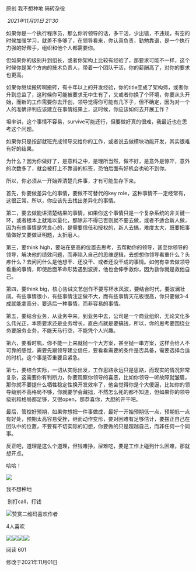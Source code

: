 # 

原创 我不想种地 码砖杂役

 _2021年11月01日 21:30_

如果你是一个执行程序员，那么你听领导的话，多干活，少出错，不违规，有空的时候加强学习，就差不多够了，在领导看来，你认真负责，勤勉靠谱，是一个执行力强的好帮手，组织和他个人都需要你。

  

但如果你的级别升到组长，或者你架构上比较有经验了，那要求可能不一样，这个时候你是某个方向的技术负责人，带着一个团队干活，你的薪酬高了，对你的要求也更高。

  

如果你继续搬砖啊搬砖，有十年以上的开发经验，你的title变成了架构师，或者你升到总监了，这时候你可能被要求无中生有了，又或者你换了个环境，你要从头开始，而新的工作需要你去开创，领导觉得你可能有几下子，但不确定，因为对一个人的准确评判应该建立在事情结果上，这时候，你应该如何去开展工作？

  

坦率讲，这个事情不容易，survive可能还行，但要做好真的很难，我最近也在思考这个问题。

  

如果你只是按部就班完成领导交给你的工作，或者说去做模块功能开发，其实很难有好的结果。

  

为什么？因为你做好了，是意料之中，是理所当然，做不好，是意外是惊吓，意外的次数多了，就会被打上不靠谱的标签，恐怕后面有好机会也轮不到你。

  

所以，你必须从一开始弄清楚几件事，才有可能生存下来。

  

首先，你要做差异化的事情，要做不可替代的key role，这种事情不一定经常有，这很正常，所以，你应该先去找出差异化的事情。

  

第二，要去做能讲清楚结果的事情，如果你这个事情只是一个复杂系统的非关键一环，或者根本上就难以量化，那除非不得已否则就不要去做，或者不适合新人做，因为有些事情是凭良心的，是需要信任和授权的，新人去搞，难度太大，既要把事情做好又要做证明题，太折磨人。

  

第三，要think high，要站在更高的位置去思考，去帮助你的领导，甚至你领导的领导，解决他的绩效问题，而非陷入自己的思维逻辑，去想想你领导看重什么？头疼什么？去问问什么是他想干、还没干、或者还没干成的事情。如何有幸去做领导看重的事情，即使后面革命形势遇到波折，他也会伸手救你，因为救你就是救他自己。

  

第四，要think big，核心告诫文艺创作不要写杯水风波，要结合时代，要波澜壮阔。有些事情很小，有些事情注定做不大，而有些事情天花板很高，你只要做3-4成就能拿高分，要选后一种事情，而非容易的事情。

  

第五，要结合业务，从业务中来，到业务中去，公司是一个商业组织，无论文化多么伟光正，本质要求还是业务增长，直白点就是要搞钱，所以，你的思考要围绕业务要服务业务，不能天马行空，不能凭个人兴趣。

  

第六，要看时机，你不能一上来就抛一个大方案，甚至抛一串方案，这样会给人不可靠的感觉，需要先跟领导建立信任，要看看需要的条件是否具备，需要选择合适的时机，这个事是否重要且紧急。

  

第七，要结合实际，一切从实际出发，工作思路永远只是思路，而现实的情况非常复杂，这需要你有判断力，你要观察你领导的喜恶，比如你领导一听故障就皱眉，那你就不要提什么牺牲稳定性换开发效率了，他会觉得你是个大傻逼，比如你的领导级别不高格局不够，你就要学会藏拙，不然怎么死的都不知道，但如果你的领导级别和格局都足够，又很open，那恭喜你，大胆的开干吧。

  

最后，管控好预期，如果你想把一件事做成，最好一开始预期低一点，预期低一点有好处，预期太高容易受挫，继而动作变形，要对困难有足够估计，要摆正自己在团队中的位置，不要有不切实际的幻想，你要做的只是超越自己，而非任何一个同事。

  

反正吧，道理是这么个道理，但钱难挣，屎难吃，要是工作上碰到什么困难，那就想开点。

  

哈哈！

  

  

![](https://res.wx.qq.com/mmbizappmsg/zh_CN/htmledition/js/images/icon/common/icon_avatar_default.svg)

我不想种地

 别打call，打钱 

![赞赏二维码](https://mp.weixin.qq.com/s?__biz=MzU4NDY5ODU3NQ==&mid=2247485181&idx=1&sn=135110f53a5198f4c163b13fff36f53f&chksm=fd94995dcae3104b00abbd9d9edeaa1b0a98b6518eccbe4632dd1710306783236e7cec42c056&mpshare=1&scene=24&srcid=0218Qb5uwvJifZJArmNEuu3j&sharer_sharetime=1645151046312&sharer_shareid=5fb9813bfe9ffc983435bfc8d8c5e9ca&key=daf9bdc5abc4e8d0698ed5a410084f2fdb3fdefabe445793dce745b0045c64ef0f9b2be1149bb9bb73ede9bc7f0a12523bf9e97a13d58d66a425ca57a0cc1b75e3610142f15c5ac5d275e6b35b9bc96cf001967c3cb799cf84ee54fea503c67be4b2ec91e582f30f49b873c2162b92a0c9dbddd4a471dbe507ac6e878e116668&ascene=0&uin=MTEwNTU1MjgwMw%3D%3D&devicetype=Windows+11+x64&version=63090b19&lang=zh_CN&countrycode=CN&exportkey=n_ChQIAhIQ7OJEYmbtjP2OM2sfxMPgOhLmAQIE97dBBAEAAAAAAFi6KIGb2PMAAAAOpnltbLcz9gKNyK89dVj024wy2TG%2BBJ4rSpNYUkSC8KaQizAwOEvrr%2FL8bHREzeqsZ192LXPN4jJslEULtAQsZyzQjo2KG%2Fbjge%2BQg9Kc10WDRPZRCUjcNowXqcWLnlE7Cx%2FC5BvYjN0ihzKLGrW7NxismJMm5M3G4jzDPOwWFqOyrJsWfLeKwSM6ElHs4O6pwqhcYKO5YQv7QT%2BYkRC1UVcJkMOSGOzd048FU0XvfgKI3dFPlyWbL9RJYWzjsaprUuiuoOiFT3Rv6IDZq2Wv&acctmode=0&pass_ticket=YxKgYHVsSPjW4GXP8K8g%2FSOn5pWO2BnIzs3hLFw5RN9OQIThUb7FbZXYD%2BIjwYIo&wx_header=1&fasttmpl_type=0&fasttmpl_fullversion=7351805-zh_CN-zip&fasttmpl_flag=1)喜欢作者

4人喜欢

![](http://wx.qlogo.cn/mmopen/SXryYH6DzyZ8AqX02IKceo8zxT2PSzft9ofUAjIPyMl18H2UEUuibEL0jAGAWKUmJesicPdjRKjfrUw9xUCibp93FoazKELiafQgYcYIfQeTibnXicchs7E7S8MLmnvqRsBgZK/64)![](http://wx.qlogo.cn/mmopen/SXryYH6DzyZEGWCWYRDqpM47Fia0xZk8w2YbqnBA7xibwlYNRrgJhC8yecjGGyjjXfyJmcycPpCK8gkhmoKsHCiaqicplE0AEpmK/64)![](http://wx.qlogo.cn/mmopen/ZmQLibGOwUAzGIcvhRuPY5eYYcOBAagvyuEAibic6A7WiacbDIGlN5FQgNLmClGcbJQYiaGdp7TSXHRXLOQSJ0hfyvUYaaBQ4m4Ec/64)![](http://wx.qlogo.cn/mmopen/3chEujbBMxEhgMr2nxCbCrT8NiaKSsGGRvMDZ0LNgC6NZCJC5NI85Zh04ocFyc8Zic0qTdYfpKYrIqQiacEtYrHcVA4MyHWUIX2/64)

阅读 601

修改于2021年11月01日

​